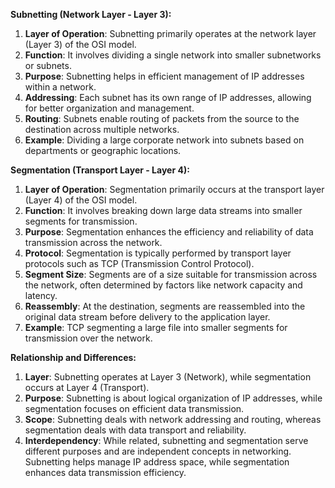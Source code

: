  **Subnetting (Network Layer - Layer 3):**
1. **Layer of Operation**: Subnetting primarily operates at the network layer (Layer 3) of the OSI model.
2. **Function**: It involves dividing a single network into smaller subnetworks or subnets.
3. **Purpose**: Subnetting helps in efficient management of IP addresses within a network.
4. **Addressing**: Each subnet has its own range of IP addresses, allowing for better organization and 
                   management.
5. **Routing**: Subnets enable routing of packets from the source to the destination across multiple 
                networks.
6. **Example**: Dividing a large corporate network into subnets based on departments or geographic 
                locations.

 **Segmentation (Transport Layer - Layer 4):**
1. **Layer of Operation**: Segmentation primarily occurs at the transport layer (Layer 4) of the OSI model.
2. **Function**: It involves breaking down large data streams into smaller segments for transmission.
3. **Purpose**: Segmentation enhances the efficiency and reliability of data transmission across the 
                network.
4. **Protocol**: Segmentation is typically performed by transport layer protocols such as TCP (Transmission 
                 Control Protocol).
5. **Segment Size**: Segments are of a size suitable for transmission across the network, often determined 
                     by factors like network capacity and latency.
6. **Reassembly**: At the destination, segments are reassembled into the original data stream before 
                   delivery to the application layer.
7. **Example**: TCP segmenting a large file into smaller segments for transmission over the network.

**Relationship and Differences:**
1. **Layer**: Subnetting operates at Layer 3 (Network), while segmentation occurs at Layer 4 (Transport).
2. **Purpose**: Subnetting is about logical organization of IP addresses, while segmentation focuses on 
                 efficient data transmission.
3. **Scope**: Subnetting deals with network addressing and routing, whereas segmentation deals with data 
               transport and reliability.
4. **Interdependency**: While related, subnetting and segmentation serve different purposes and are 
                         independent concepts in networking. Subnetting helps manage IP address space, 
                         while segmentation enhances data transmission efficiency.

  
